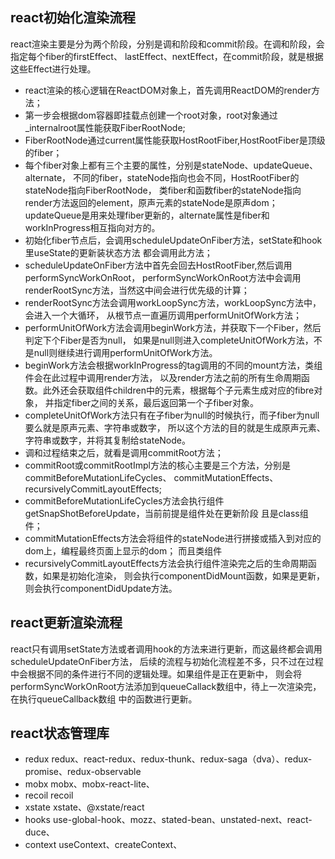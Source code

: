 ## react初始化渲染流程
react渲染主要是分为两个阶段，分别是调和阶段和commit阶段。在调和阶段，会指定每个fiber的firstEffect、
lastEffect、nextEffect，在commit阶段，就是根据这些Effect进行处理。

- react渲染的核心逻辑在ReactDOM对象上，首先调用ReactDOM的render方法；
- 第一步会根据dom容器即挂载点创建一个root对象，root对象通过_internalroot属性能获取FiberRootNode;
- FiberRootNode通过current属性能获取HostRootFiber,HostRootFiber是顶级的fiber；
- 每个fiber对象上都有三个主要的属性，分别是stateNode、updateQueue、alternate，
    不同的fiber，stateNode指向也会不同，HostRootFiber的stateNode指向FiberRootNode，
    类fiber和函数fiber的stateNode指向render方法返回的element，原声元素的stateNode是原声dom；
    updateQueue是用来处理fiber更新的，alternate属性是fiber和workInProgress相互指向对方的。
- 初始化fiber节点后，会调用scheduleUpdateOnFiber方法，setState和hook里useState的更新装状态方法
    都会调用此方法；
- scheduleUpdateOnFiber方法中首先会回去HostRootFiber,然后调用performSyncWorkOnRoot，
    performSyncWorkOnRoot方法中会调用renderRootSync方法，当然这中间会进行优先级的计算；
- renderRootSync方法会调用workLoopSync方法，workLoopSync方法中，会进入一个大循环，
    从根节点一直遍历调用performUnitOfWork方法；
- performUnitOfWork方法会调用beginWork方法，并获取下一个Fiber，然后判定下个Fiber是否为null，
    如果是null则进入completeUnitOfWork方法，不是null则继续进行调用performUnitOfWork方法。
- beginWork方法会根据workInProgress的tag调用的不同的mount方法，类组件会在此过程中调用render方法，
    以及render方法之前的所有生命周期函数。此外还会获取组件children中的元素，根据每个子元素生成对应的fibre对象，
    并指定fiber之间的关系，最后返回第一个子fiber对象。
- completeUnitOfWork方法只有在子fiber为null的时候执行，而子fiber为null要么就是原声元素、字符串或数字，
    所以这个方法的目的就是生成原声元素、字符串或数字，并将其复制给stateNode。
- 调和过程结束之后，就看是调用commitRoot方法；
- commitRoot或commitRootImpl方法的核心主要是三个方法，分别是commitBeforeMutationLifeCycles、
    commitMutationEffects、recursivelyCommitLayoutEffects;
- commitBeforeMutationLifeCycles方法会执行组件getSnapShotBeforeUpdate，当前前提是组件处在更新阶段
    且是class组件；
- commitMutationEffects方法会将组件的stateNode进行拼接或插入到对应的dom上，编程最终页面上显示的dom；
    而且类组件
- recursivelyCommitLayoutEffects方法会执行组件渲染完之后的生命周期函数，如果是初始化渲染，
    则会执行componentDidMount函数，如果是更新，则会执行componentDidUpdate方法。

## react更新渲染流程
react只有调用setState方法或者调用hook的方法来进行更新，而这最终都会调用scheduleUpdateOnFiber方法，
后续的流程与初始化流程差不多，只不过在过程中会根据不同的条件进行不同的逻辑处理。如果组件是正在更新中，
则会将performSyncWorkOnRoot方法添加到queueCallack数组中，待上一次渲染完，在执行queueCallback数组
中的函数进行更新。

## react状态管理库

- redux
    redux、react-redux、redux-thunk、redux-saga（dva）、redux-promise、redux-observable
- mobx
    mobx、mobx-react-lite、
- recoil
    recoil
- xstate
    xstate、@xstate/react
- hooks
    use-global-hook、mozz、stated-bean、unstated-next、react-duce、
- context
    useContext、createContext、

